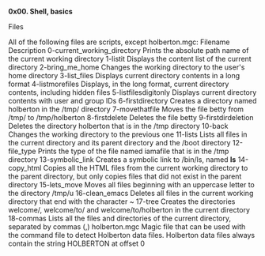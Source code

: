 **0x00. Shell, basics**

Files

All of the following files are scripts, except holberton.mgc:
Filename 	Description
0-current_working_directory 	Prints the absolute path name of the current working directory
1-listit 	Displays the content list of the current directory
2-bring_me_home 	Changes the working directory to the user's home directory
3-list_files 	Displays current directory contents in a long format
4-listmorefiles 	Displays, in the long format, current directory contents, including hidden files
5-listfilesdigitonly 	Displays current directory contents with user and group IDs
6-firstdirectory 	Creates a directory named holberton in the /tmp/ directory
7-movethatfile 	Moves the file betty from /tmp/ to /tmp/holberton
8-firstdelete 	Deletes the file betty
9-firstdirdeletion 	Deletes the directory holberton that is in the /tmp directory
10-back 	Changes the working directory to the previous one
11-lists 	Lists all files in the current directory and its parent directory and the /boot directory
12-file_type 	Prints the type of the file named iamafile that is in the /tmp directory
13-symbolic_link 	Creates a symbolic link to /bin/ls, named __ls__
14-copy_html 	Copies all the HTML files from the current working directory to the parent directory, but only copies files that did not exist in the parent directory
15-lets_move 	Moves all files beginning with an uppercase letter to the directory /tmp/u
16-clean_emacs 	Deletes all files in the current working directory that end with the character ~
17-tree 	Creates the directories welcome/, welcome/to/ and welcome/to/holberton in the current directory
18-commas 	Lists all the files and directories of the current directory, separated by commas (,)
holberton.mgc 	Magic file that can be used with the command file to detect Holberton data files. Holberton data files always contain the string HOLBERTON at offset 0
